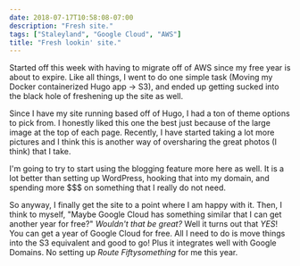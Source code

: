 ```yaml
---
date: 2018-07-17T10:58:08-07:00
description: "Fresh site."
tags: ["Staleyland", "Google Cloud", "AWS"]
title: "Fresh lookin' site."
---
```


Started off this week with having to migrate off of AWS since my free year is
about to expire. Like all things, I went to do one simple task (Moving my
  Docker containerized Hugo app -> S3), and ended up getting sucked into the
black hole of freshening up the site as well.

Since I have my site running based off of Hugo, I had a ton of theme options to
pick from. I honestly liked this one the best just because of the large image
at the top of each page. Recently, I have started taking a lot more pictures and
I think this is another way of oversharing the great photos (I think) that I
take.

I'm going to try to start using the blogging feature more here as well. It is a
lot better than setting up WordPress, hooking that into my domain, and spending
more $$$ on something that I really do not need.

So anyway, I finally get the site to a point where I am happy with it. Then, I
think to myself, "Maybe Google Cloud has something similar that I can get another
year for free?" _Wouldn't that be great?_ Well it turns out that *YES*! You can
get a year of Google Cloud for free. All I need to do is move things into the
S3 equivalent and good to go! Plus it integrates well with Google Domains. No
setting up _Route Fiftysomething_ for me this year.
